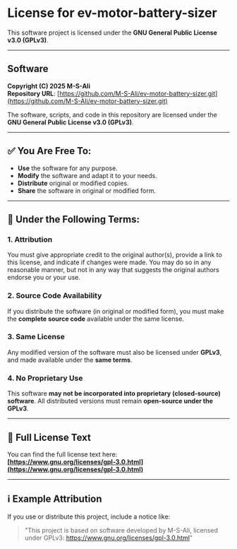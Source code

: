 # License for ev-motor-battery-sizer

This software project is licensed under the **GNU General Public License v3.0 (GPLv3)**.

---

## Software  
**Copyright (C) 2025 M-S-Ali**  
**Repository URL**: [https://github.com/M-S-Ali/ev-motor-battery-sizer.git](https://github.com/M-S-Ali/ev-motor-battery-sizer.git)

The software, scripts, and code in this repository are licensed under the **GNU General Public License v3.0 (GPLv3)**.

---

## ✅ You Are Free To:
- **Use** the software for any purpose.
- **Modify** the software and adapt it to your needs.
- **Distribute** original or modified copies.
- **Share** the software in original or modified form.

---

## 📌 Under the Following Terms:

### 1. Attribution
You must give appropriate credit to the original author(s), provide a link to this license, and indicate if changes were made. You may do so in any reasonable manner, but not in any way that suggests the original authors endorse you or your use.

### 2. Source Code Availability
If you distribute the software (in original or modified form), you must make the **complete source code** available under the same license.

### 3. Same License
Any modified version of the software must also be licensed under **GPLv3**, and made available under the **same terms**.

### 4. No Proprietary Use
This software **may not be incorporated into proprietary (closed-source) software**. All distributed versions must remain **open-source under the GPLv3**.

---

## 🔗 Full License Text
You can find the full license text here:  
**[https://www.gnu.org/licenses/gpl-3.0.html](https://www.gnu.org/licenses/gpl-3.0.html)**

---

## ℹ️ Example Attribution
If you use or distribute this project, include a notice like:

> "This project is based on software developed by M-S-Ali, licensed under GPLv3: https://www.gnu.org/licenses/gpl-3.0.html"

